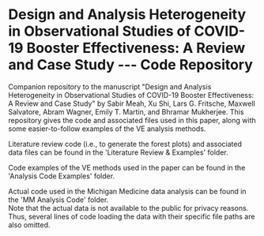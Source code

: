 # Design and Analysis Heterogeneity in Observational Studies of COVID-19 Booster Effectiveness: A Review and Case Study --- Code Repository
Companion repository to the manuscript "Design and Analysis Heterogeneity in Observational Studies of COVID-19 Booster Effectiveness: A Review and Case Study" by Sabir Meah, Xu Shi, Lars G. Fritsche, Maxwell Salvatore, Abram Wagner, Emily T. Martin, and Bhramar Mukherjee.  This repository gives the code and associated files used in this paper, along with some easier-to-follow examples of the VE analysis methods.

Literature review code (i.e., to generate the forest plots) and associated data files can be found in the 'Literature Review & Examples' folder.

Code examples of the VE methods used in the paper can be found in the 'Analysis Code Examples' folder.

Actual code used in the Michigan Medicine data analysis can be found in the 'MM Analysis Code' folder.  
Note that the actual data is not available to the public for privacy reasons.  Thus, several lines of code loading the data with their specific file paths are also omitted.
